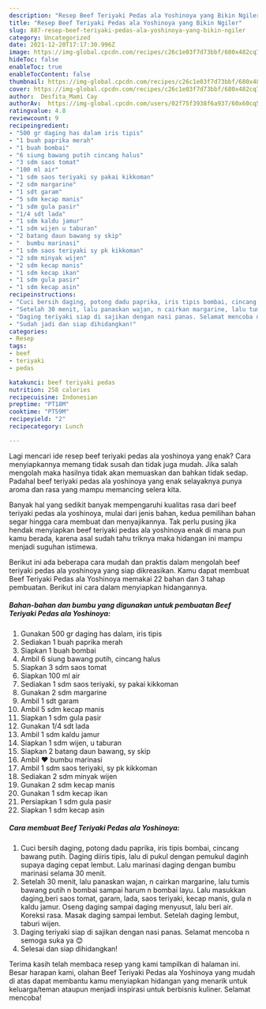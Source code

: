 ```yaml
---
description: "Resep Beef Teriyaki Pedas ala Yoshinoya yang Bikin Ngiler"
title: "Resep Beef Teriyaki Pedas ala Yoshinoya yang Bikin Ngiler"
slug: 887-resep-beef-teriyaki-pedas-ala-yoshinoya-yang-bikin-ngiler
category: Uncategorized
date: 2021-12-20T17:17:30.996Z
image: https://img-global.cpcdn.com/recipes/c26c1e03f7d73bbf/680x482cq70/beef-teriyaki-pedas-ala-yoshinoya-foto-resep-utama.jpg
hideToc: false
enableToc: true
enableTocContent: false
thumbnail: https://img-global.cpcdn.com/recipes/c26c1e03f7d73bbf/680x482cq70/beef-teriyaki-pedas-ala-yoshinoya-foto-resep-utama.jpg
cover: https://img-global.cpcdn.com/recipes/c26c1e03f7d73bbf/680x482cq70/beef-teriyaki-pedas-ala-yoshinoya-foto-resep-utama.jpg
author:  Desfita_Mami Cay
authorAv:  https://img-global.cpcdn.com/users/02f75f3938f6a937/60x60cq50/avatar.jpg
ratingvalue: 4.8
reviewcount: 9
recipeingredient:
- "500 gr daging has dalam iris tipis"
- "1 buah paprika merah"
- "1 buah bombai"
- "6 siung bawang putih cincang halus"
- "3 sdm saos tomat"
- "100 ml air"
- "1 sdm saos teriyaki sy pakai kikkoman"
- "2 sdm margarine"
- "1 sdt garam"
- "5 sdm kecap manis"
- "1 sdm gula pasir"
- "1/4 sdt lada"
- "1 sdm kaldu jamur"
- "1 sdm wijen u taburan"
- "2 batang daun bawang sy skip"
- "  bumbu marinasi"
- "1 sdm saos teriyaki sy pk kikkoman"
- "2 sdm minyak wijen"
- "2 sdm kecap manis"
- "1 sdm kecap ikan"
- "1 sdm gula pasir"
- "1 sdm kecap asin"
recipeinstructions:
- "Cuci bersih daging, potong dadu paprika, iris tipis bombai, cincang bawang putih. Daging diiris tipis, lalu di pukul dengan pemukul daginh supaya daging cepat lembut. Lalu marinasi daging dengan bumbu marinasi selama 30 menit."
- "Setelah 30 menit, lalu panaskan wajan, n cairkan margarine, lalu tumis bawang putih n bombai sampai harum n bombai layu. Lalu masukkan daging,beri saos tomat, garam, lada, saos teriyaki, kecap manis, gula n kaldu jamur. Oseng daging sampai daging menyusut, lalu beri air. Koreksi rasa. Masak daging sampai lembut. Setelah daging lembut, taburi wijen."
- "Daging teriyaki siap di sajikan dengan nasi panas. Selamat mencoba n semoga suka ya 😊"
- "Sudah jadi dan siap dihidangkan!"
categories:
- Resep
tags:
- beef
- teriyaki
- pedas

katakunci: beef teriyaki pedas 
nutrition: 258 calories
recipecuisine: Indonesian
preptime: "PT18M"
cooktime: "PT59M"
recipeyield: "2"
recipecategory: Lunch

---
```



Lagi mencari ide resep beef teriyaki pedas ala yoshinoya yang enak? Cara menyiapkannya memang tidak susah dan tidak juga mudah. Jika salah mengolah maka hasilnya tidak akan memuaskan dan bahkan tidak sedap. Padahal beef teriyaki pedas ala yoshinoya yang enak selayaknya punya aroma dan rasa yang mampu memancing selera kita.




Banyak hal yang sedikit banyak mempengaruhi kualitas rasa dari beef teriyaki pedas ala yoshinoya, mulai dari jenis bahan, kedua pemilihan bahan segar hingga cara membuat dan menyajikannya. Tak perlu pusing jika hendak menyiapkan beef teriyaki pedas ala yoshinoya enak di mana pun kamu berada, karena asal sudah tahu triknya maka hidangan ini mampu menjadi suguhan istimewa.


Berikut ini ada beberapa cara mudah dan praktis dalam mengolah beef teriyaki pedas ala yoshinoya yang siap dikreasikan. Kamu dapat membuat Beef Teriyaki Pedas ala Yoshinoya memakai 22 bahan dan 3 tahap pembuatan. Berikut ini cara dalam menyiapkan hidangannya.

<!--inarticleads1-->

##### Bahan-bahan dan bumbu yang digunakan untuk pembuatan Beef Teriyaki Pedas ala Yoshinoya:

1. Gunakan 500 gr daging has dalam, iris tipis
1. Sediakan 1 buah paprika merah
1. Siapkan 1 buah bombai
1. Ambil 6 siung bawang putih, cincang halus
1. Siapkan 3 sdm saos tomat
1. Siapkan 100 ml air
1. Sediakan 1 sdm saos teriyaki, sy pakai kikkoman
1. Gunakan 2 sdm margarine
1. Ambil 1 sdt garam
1. Ambil 5 sdm kecap manis
1. Siapkan 1 sdm gula pasir
1. Gunakan 1/4 sdt lada
1. Ambil 1 sdm kaldu jamur
1. Siapkan 1 sdm wijen, u taburan
1. Siapkan 2 batang daun bawang, sy skip
1. Ambil  ❤ bumbu marinasi
1. Ambil 1 sdm saos teriyaki, sy pk kikkoman
1. Sediakan 2 sdm minyak wijen
1. Gunakan 2 sdm kecap manis
1. Gunakan 1 sdm kecap ikan
1. Persiapkan 1 sdm gula pasir
1. Siapkan 1 sdm kecap asin




<!--inarticleads2-->

##### Cara membuat Beef Teriyaki Pedas ala Yoshinoya:

1. Cuci bersih daging, potong dadu paprika, iris tipis bombai, cincang bawang putih. Daging diiris tipis, lalu di pukul dengan pemukul daginh supaya daging cepat lembut. Lalu marinasi daging dengan bumbu marinasi selama 30 menit.
1. Setelah 30 menit, lalu panaskan wajan, n cairkan margarine, lalu tumis bawang putih n bombai sampai harum n bombai layu. Lalu masukkan daging,beri saos tomat, garam, lada, saos teriyaki, kecap manis, gula n kaldu jamur. Oseng daging sampai daging menyusut, lalu beri air. Koreksi rasa. Masak daging sampai lembut. Setelah daging lembut, taburi wijen.
1. Daging teriyaki siap di sajikan dengan nasi panas. Selamat mencoba n semoga suka ya 😊
1. Selesai dan siap dihidangkan!



Terima kasih telah membaca resep yang kami tampilkan di halaman ini. Besar harapan kami, olahan Beef Teriyaki Pedas ala Yoshinoya yang mudah di atas dapat membantu kamu menyiapkan hidangan yang menarik untuk keluarga/teman ataupun menjadi inspirasi untuk berbisnis kuliner. Selamat mencoba!
